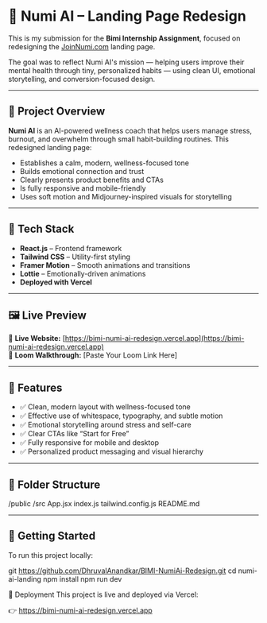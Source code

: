 # 🌿 Numi AI – Landing Page Redesign 

This is my submission for the **Bimi Internship Assignment**, focused on redesigning the [JoinNumi.com](https://joinnumi.com) landing page.

The goal was to reflect Numi AI's mission — helping users improve their mental health through tiny, personalized habits — using clean UI, emotional storytelling, and conversion-focused design.

---

## 🧠 Project Overview

**Numi AI** is an AI-powered wellness coach that helps users manage stress, burnout, and overwhelm through small habit-building routines. This redesigned landing page:

- Establishes a calm, modern, wellness-focused tone
- Builds emotional connection and trust
- Clearly presents product benefits and CTAs
- Is fully responsive and mobile-friendly
- Uses soft motion and Midjourney-inspired visuals for storytelling

---

## 🔧 Tech Stack

- **React.js** – Frontend framework
- **Tailwind CSS** – Utility-first styling
- **Framer Motion** – Smooth animations and transitions
- **Lottie** – Emotionally-driven animations
- **Deployed with Vercel**

---

## 🖼 Live Preview

🔗 **Live Website:** [https://bimi-numi-ai-redesign.vercel.app](https://bimi-numi-ai-redesign.vercel.app)  
🎥 **Loom Walkthrough:** [Paste Your Loom Link Here]

---

## 📱 Features

- ✅ Clean, modern layout with wellness-focused tone
- ✅ Effective use of whitespace, typography, and subtle motion
- ✅ Emotional storytelling around stress and self-care
- ✅ Clear CTAs like “Start for Free”
- ✅ Fully responsive for mobile and desktop
- ✅ Personalized product messaging and visual hierarchy

---

## 📂 Folder Structure

/public
/src
App.jsx
index.js
tailwind.config.js
README.md

---

## 🚀 Getting Started

To run this project locally:

git https://github.com/DhruvalAnandkar/BIMI-NumiAi-Redesign.git
cd numi-ai-landing
npm install
npm run dev

🧪 Deployment
This project is live and deployed via Vercel:

👉 https://bimi-numi-ai-redesign.vercel.app

